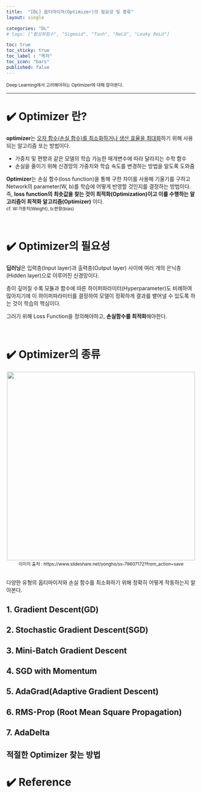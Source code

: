 ```yaml
---
title:  "[DL] 옵티마이저(Optimizer)의 필요성 및 종류"
layout: single

categories: "DL"
# tags: ["활성화함수", "Sigmoid", "Tanh", "ReLU", "Leaky ReLU"]

toc: true
toc_sticky: true
toc_label : "목차"
toc_icon: "bars"
published: false
---
```


<small>Deep Learning에서 고려해야하는 Optimizer에 대해 알아본다.</small>

***

# <span class="half_HL">✔️ Optimizer 란?</span>
**optimizer**는 <u>오차 함수(손실 함수)를 최소화하거나 생산 효율을 최대화</u>하기 위해 사용되는 알고리즘 또는 방법이다. 
- 가중치 및 편향과 같은 모델의 학습 가능한 매개변수에 따라 달라지는 수학 함수
- 손실을 줄이기 위해 신경망의 가중치와 학습 속도를 변경하는 방법을 알도록 도와줌

**Optimizer**는 손실 함수(loss function)을 통해 구한 차이를 사용해 기울기를 구하고 Network의 parameter(W, b)를 학습에 어떻게 반영할 것인지를 결정하는 방법이다. 즉, **loss function의 최솟값을 찾는 것이 최적화(Optimization)이고 이를 수행하는 알고리즘이 최적화 알고리즘(Optimizer)** 이다.<br>
<small>cf. W:가중치(Weight), b:편향(bias)</small>

<br>

# <span class="half_HL">✔️ Optimizer의 필요성</span>
**딥러닝**은 입력층(Input layer)과 출력층(Output layer) 사이에 여러 개의 은닉층(Hidden layer)으로 이루어진 신경망이다.

층이 깊어질 수록 모듈과 함수에 따른 하이퍼파라미터(Hyperparameter)도 비례하여 많아지기에 이 하이퍼파라미터를 결정하여 모델이 정확하게 결과를 뱉어낼 수 있도록 하는 것이 학습의 핵심이다.

그러기 위해 Loss Function을 정의해야하고, **손실함수를 최적화**해야한다.

<br>

# <span class="half_HL">✔️ Optimizer의 종류</span>

<div style="text-align : center;">
<img src="https://ifh.cc/g/Fw89fX.jpg" width="500">
</div>
<center><small>이미지 출처 : https://www.slideshare.net/yongho/ss-79607172?from_action=save</small></center>

<br>

다양한 유형의 옵티마이저와 손실 함수를 최소화하기 위해 정확히 어떻게 작동하는지 알아본다.


## 1. Gradient Descent(GD)


## 2. Stochastic Gradient Descent(SGD)

## 3. Mini-Batch Gradient Descent

## 4. SGD with Momentum

## 5. AdaGrad(Adaptive Gradient Descent)

## 6. RMS-Prop (Root Mean Square Propagation)

## 7. AdaDelta

## 적절한 Optimizer 찾는 방법

# <span class="half_HL">✔️ Reference</span>



